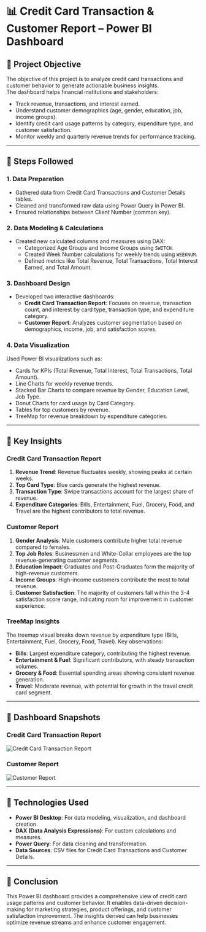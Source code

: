 # 📊 Credit Card Transaction & Customer Report – Power BI Dashboard
## 🔹 Project Objective
The objective of this project is to analyze credit card transactions and customer behavior to generate actionable business insights.  
The dashboard helps financial institutions and stakeholders:
-  Track revenue, transactions, and interest earned.
-  Understand customer demographics (age, gender, education, job, income groups).
-  Identify credit card usage patterns by category, expenditure type, and customer satisfaction.
-  Monitor weekly and quarterly revenue trends for performance tracking.

---

## 🔹 Steps Followed
### **1. Data Preparation**
- Gathered data from Credit Card Transactions and Customer Details tables.
- Cleaned and transformed raw data using Power Query in Power BI.
- Ensured relationships between Client Number (common key).

### **2. Data Modeling & Calculations**
- Created new calculated columns and measures using DAX:
  - Categorized Age Groups and Income Groups using `SWITCH`.
  - Created Week Number calculations for weekly trends using `WEEKNUM`.
  - Defined metrics like Total Revenue, Total Transactions, Total Interest Earned, and Total Amount.

### **3. Dashboard Design**
- Developed two interactive dashboards:
  - **Credit Card Transaction Report**: Focuses on revenue, transaction count, and interest by card type, transaction type, and expenditure category.
  - **Customer Report**: Analyzes customer segmentation based on demographics, income, job, and satisfaction scores.

### **4. Data Visualization**
Used Power BI visualizations such as:
- Cards for KPIs (Total Revenue, Total Interest, Total Transactions, Total Amount).
- Line Charts for weekly revenue trends.
- Stacked Bar Charts to compare revenue by Gender, Education Level, Job Type.
- Donut Charts for card usage by Card Category.
- Tables for top customers by revenue.
- TreeMap for revenue breakdown by expenditure categories.

---

## 🔹 Key Insights
### **Credit Card Transaction Report**
1. **Revenue Trend**: Revenue fluctuates weekly, showing peaks at certain weeks.
2. **Top Card Type**: Blue cards generate the highest revenue.
3. **Transaction Type**: Swipe transactions account for the largest share of revenue.
4. **Expenditure Categories**: Bills, Entertainment, Fuel, Grocery, Food, and Travel are the highest contributors to total revenue.

### **Customer Report**
1. **Gender Analysis**: Male customers contribute higher total revenue compared to females.
2. **Top Job Roles**: Businessmen and White-Collar employees are the top revenue-generating customer segments.
3. **Education Impact**: Graduates and Post-Graduates form the majority of high-revenue customers.
4. **Income Groups**: High-income customers contribute the most to total revenue.
5. **Customer Satisfaction**: The majority of customers fall within the 3-4 satisfaction score range, indicating room for improvement in customer experience.

### **TreeMap Insights**
The treemap visual breaks down revenue by expenditure type (Bills, Entertainment, Fuel, Grocery, Food, Travel). Key observations:
- **Bills**: Largest expenditure category, contributing the highest revenue.
- **Entertainment & Fuel**: Significant contributors, with steady transaction volumes.
- **Grocery & Food**: Essential spending areas showing consistent revenue generation.
- **Travel**: Moderate revenue, with potential for growth in the travel credit card segment.

---

## 🔹 Dashboard Snapshots
### **Credit Card Transaction Report**
![Credit Card Transaction Report](https://github.com/sandyb8860/Credit_card_tranaction_Dashboard-Power-BI/blob/main/Credit%20card%20transation.png?raw=true)

### **Customer Report**
![Customer Report](https://github.com/sandyb8860/Credit_card_tranaction_Dashboard-Power-BI/blob/main/Credit%20card%20customer%20report.png?raw=true)

---

## 🔹 Technologies Used
- **Power BI Desktop**: For data modeling, visualization, and dashboard creation.
- **DAX (Data Analysis Expressions)**: For custom calculations and measures.
- **Power Query**: For data cleaning and transformation.
- **Data Sources**: CSV files for Credit Card Transactions and Customer Details.

---

## 🔹 Conclusion
This Power BI dashboard provides a comprehensive view of credit card usage patterns and customer behavior. It enables data-driven decision-making for marketing strategies, product offerings, and customer satisfaction improvement. The insights derived can help businesses optimize revenue streams and enhance customer engagement.
